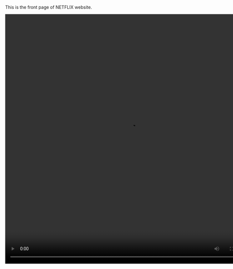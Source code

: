 This is the front page of NETFLIX website. 

<video src="assets/videos/Screen Recording 2025-06-02 130715.mp4" width="800px" height = "800px">
